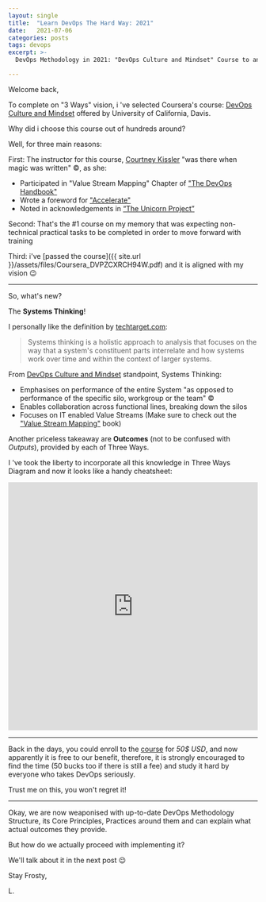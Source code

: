 ```yaml
---
layout: single
title:  "Learn DevOps The Hard Way: 2021"
date:   2021-07-06
categories: posts
tags: devops
excerpt: >-
  DevOps Methodology in 2021: "DevOps Culture and Mindset" Course to an aid!

---
```


Welcome back,

To complete on "3 Ways" vision, i 've selected Coursera's course: [DevOps Culture and Mindset](https://www.coursera.org/learn/devops-culture-and-mindset) offered by University of California, Davis.

Why did i choose this course out of hundreds around?

Well, for three main reasons:

First: The instructor for this course, [Courtney Kissler](https://www.coursera.org/instructor/ckissler) "was there when magic was written" :copyright:, as she:

* Participated in "Value Stream Mapping" Chapter of ["The DevOps Handbook"](https://www.amazon.com/DevOps-Handbook-World-Class-Reliability-Organizations/dp/1942788002/ref=sr_1_1?dchild=1&keywords=devops+handbook&qid=1623762578&s=books&sr=1-1)
* Wrote a foreword for ["Accelerate"](https://www.amazon.com/Accelerate-Software-Performing-Technology-Organizations/dp/1942788339)
* Noted in acknowledgements in [“The Unicorn Project”](https://www.amazon.com/Unicorn-Project-Developers-Disruption-Thriving-ebook/dp/B07QT9QR41)

Second: That's the #1 course on my memory that was expecting non-technical practical tasks to be completed in order to move forward with training

Third: i've [passed the course]({{ site.url }}/assets/files/Coursera_DVPZCXRCH94W.pdf) and it is aligned with my vision :wink:

-----
So, what's new?

The **Systems Thinking**!

I personally like the definition by [techtarget.com](https://searchcio.techtarget.com/definition/systems-thinking):

>Systems thinking is a holistic approach to analysis that focuses on the way that a system's constituent parts interrelate and how systems work over time and within the context of larger systems.

From [DevOps Culture and Mindset](https://www.coursera.org/learn/devops-culture-and-mindset) standpoint, Systems Thinking:
* Emphasises on performance of the entire System "as opposed to performance of the specific silo, workgroup or the team" :copyright:
* Enables collaboration across functional lines, breaking down the silos
* Focuses on IT enabled Value Streams (Make sure to check out the ["Value Stream Mapping"](https://www.amazon.com/Value-Stream-Mapping-Organizational-Transformation/dp/0071828915) book)

Another priceless takeaway are **Outcomes** (not to be confused with *Outputs*), provided by each of Three Ways.

I 've took the liberty to incorporate all this knowledge in Three Ways Diagram and now it looks like a handy cheatsheet:

<iframe height="500" width="100%" src="https://miro.com/app/embed/o9J_l_dQ8LQ=/?pres=1&frameId=3074457361041562880&autoplay=yep" frameBorder="0" scrolling="no" allowFullScreen></iframe>

-----

Back in the days, you could enroll to the [course](https://www.coursera.org/learn/devops-culture-and-mindset) for *50$ USD*, and now apparently it is free to our benefit, therefore, it is strongly encouraged to find the time (50 bucks too if there is still a fee) and study it hard by everyone who takes DevOps seriously.

Trust me on this, you won't regret it!

-----

Okay, we are now weaponised with up-to-date DevOps Methodology Structure, its Core Principles, Practices around them and can explain what actual outcomes they provide.

But how do we actually proceed with implementing it?

We'll talk about it in the next post :wink:

Stay Frosty,

L.
